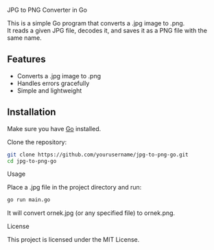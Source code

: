 JPG to PNG Converter in Go

This is a simple Go program that converts a .jpg image to .png.  
It reads a given JPG file, decodes it, and saves it as a PNG file with the same name.

## Features
- Converts a .jpg image to .png
- Handles errors gracefully
- Simple and lightweight

## Installation
Make sure you have [Go](https://golang.org/dl/) installed.  

Clone the repository:
```sh
git clone https://github.com/yourusername/jpg-to-png-go.git
cd jpg-to-png-go
```

Usage

Place a .jpg file in the project directory and run:
```sh
go run main.go
```

It will convert ornek.jpg (or any specified file) to ornek.png.

License

This project is licensed under the MIT License.

